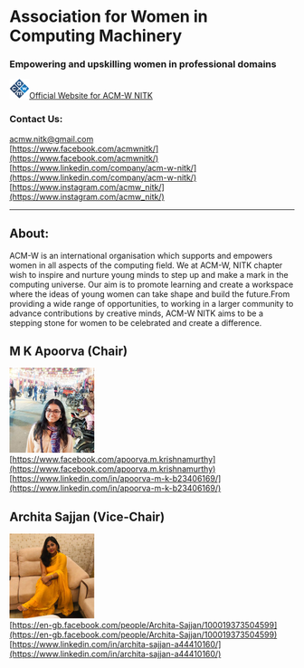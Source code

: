 # Association for Women in Computing Machinery
### **Empowering and upskilling women in professional domains** 

![logo](images/acmw_logo-mini.png)[Official Website for ACM-W NITK](https://acm-w-nitk.github.io/)

### Contact Us:  
[acmw.nitk@gmail.com](mailto:acmw.nitk@gmail.com?subject=[GitHub]ACMW)  
[https://www.facebook.com/acmwnitk/](https://www.facebook.com/acmwnitk/)  
[https://www.linkedin.com/company/acm-w-nitk/](https://www.linkedin.com/company/acm-w-nitk/)
[https://www.instagram.com/acmw_nitk/](https://www.instagram.com/acmw_nitk/)



---
## About:
ACM-W is an international organisation which supports and empowers women in all aspects of the computing field. We at ACM-W, NITK chapter wish to inspire and nurture young minds to step up and make a mark in the computing universe. Our aim is to promote learning and create a workspace where the ideas of young women can take shape and build the future.From providing a wide range of opportunities, to working in a larger community to advance contributions by creative minds, ACM-W NITK aims to be a stepping stone for women to be celebrated and create a difference. 

## **M K Apoorva** (Chair)
![apoorva](images/apoorva-thumbnail.jpg)  
[https://www.facebook.com/apoorva.m.krishnamurthy](https://www.facebook.com/apoorva.m.krishnamurthy)  
[https://www.linkedin.com/in/apoorva-m-k-b23406169/](https://www.linkedin.com/in/apoorva-m-k-b23406169/)


## **Archita Sajjan** (Vice-Chair)
![apoorva](images/archita-thumbnail.jpg)  
[https://en-gb.facebook.com/people/Archita-Sajjan/100019373504599](https://en-gb.facebook.com/people/Archita-Sajjan/100019373504599)  
[https://www.linkedin.com/in/archita-sajjan-a44410160/](https://www.linkedin.com/in/archita-sajjan-a44410160/)
